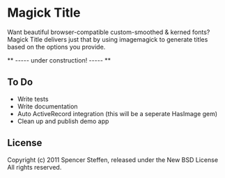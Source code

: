 Magick Title
============

Want beautiful browser-compatible custom-smoothed & kerned fonts? Magick Title delivers just that by using imagemagick to generate titles based on the options you provide.

** ----- under construction! ----- **
   
To Do
-----

* Write tests
* Write documentation
* Auto ActiveRecord integration (this will be a seperate HasImage gem)
* Clean up and publish demo app


License
-------

Copyright (c) 2011 Spencer Steffen, released under the New BSD License All rights reserved.